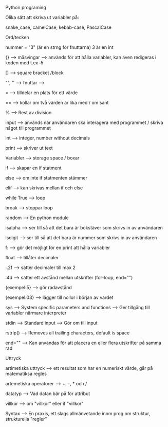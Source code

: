 Python programing 



Olika sätt att skriva ut variabler på:

snake_case, 
camelCase, 
kebab-case, 
PascalCase



Ord/tecken

nummer = "3" (är en strng för fnuttarna)
3 är en int

{} --> måsvingar --> används för att hålla variabler, kan även redigeras i koden med t.ex :5

[] --> square bracket /block

"", '' --> fnuttar -->

=  --> tilldelar en plats för ett värde

== --> kollar om två värden är lika med / om sant

% --> Rest av division

input --> används när användaren ska interagera med programmet / skriva något till programmet

int --> integer, number without decimals

print --> skriver ut text 

Variabler --> storage space / boxar

if --> skapar en if statment

else --> om inte if statmenten stämmer

elif --> kan skrivas mellan if och else

while True --> loop

break --> stoppar loop

random --> En python module

isalpha --> ser till så att det bara är bokstäver som skrivs in av användaren

isdigit --> ser till så att det bara är nummer som skrivs in av användaren

f: --> gör det möjligt för en print att hålla variabler

float --> tillåter decimaler

:.2f --> sätter decimaler till max 2

:4d --> sätter ett avstånd mellan utskrifter (for-loop, end="")

{exempel:5} --> gör radavstånd

{exempel:03} --> lägger till nollor i början av värdet

sys --> System specific parameters and functions --> Ger tillgång till variabler närmare interpreter

stdin --> Standard input --> Gör om till input

rstrip() --> Removes all trailing characters, default is space

end="" --> Kan användas för att placera en eller flera utskrifter på samma rad


Uttryck


artimetiska uttryck --> ett resultat som har en numeriskt värde, går på matematiksa regles

artemetiska operatorer --> +, -, * och / 

datatyp --> Vad datan bär på för attribut

villkor --> om "villkor" eller if "villkor"

Syntax --> En praxis, ett slags allmänvetande inom prog om struktur, strukturella "regler"



